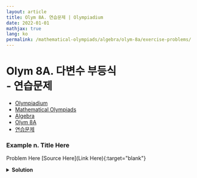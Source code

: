 ```yaml
---
layout: article
title: Olym 8A. 연습문제 | Olympiadium
date: 2022-01-01
mathjax: true
lang: ko
permalink: /mathematical-olympiads/algebra/olym-8a/exercise-problems/
---
```

# Olym 8A. 다변수 부등식 <br> <ssup> - 연습문제</ssup>

<ul class="breadcrumb">
	<li><a href="{{ site.baseurl }}/">Olympiadium</a></li> 
	<li><a href="{{ site.baseurl }}/mathematical-olympiads/">Mathematical Olympiads</a></li> 
	<li><a href="{{ site.baseurl }}/mathematical-olympiads/algebra/">Algebra</a></li> 
	<li><a href="{{ site.baseurl }}/mathematical-olympiads/algebra/olym-8a/">Olym 8A</a></li> 
	<li><a href="{{ site.baseurl }}/mathematical-olympiads/algebra/olym-8a/exercise-problems/">연습문제</a></li>
</ul>

### Example n. Title Here
<skyblueboard> Problem Here </skyblueboard>
[Source Here](Link Here){:target="blank"}
<pinkborder><details>
<summary><b>Solution</b></summary>
Solution Here. 
</details></pinkborder>


